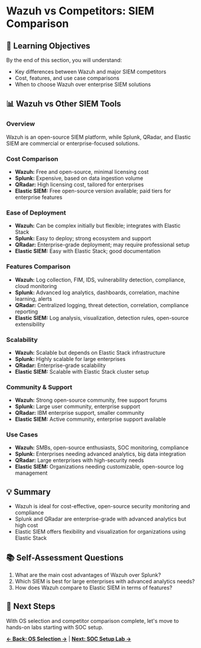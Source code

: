 # Wazuh vs Competitors: SIEM Comparison

## 🎯 Learning Objectives

By the end of this section, you will understand:
- Key differences between Wazuh and major SIEM competitors
- Cost, features, and use case comparisons
- When to choose Wazuh over enterprise SIEM solutions

## 📊 Wazuh vs Other SIEM Tools

### Overview
Wazuh is an open-source SIEM platform, while Splunk, QRadar, and Elastic SIEM are commercial or enterprise-focused solutions.

### Cost Comparison
- **Wazuh:** Free and open-source, minimal licensing cost
- **Splunk:** Expensive, based on data ingestion volume
- **QRadar:** High licensing cost, tailored for enterprises
- **Elastic SIEM:** Free open-source version available; paid tiers for enterprise features

### Ease of Deployment
- **Wazuh:** Can be complex initially but flexible; integrates with Elastic Stack
- **Splunk:** Easy to deploy; strong ecosystem and support
- **QRadar:** Enterprise-grade deployment; may require professional setup
- **Elastic SIEM:** Easy with Elastic Stack; good documentation

### Features Comparison
- **Wazuh:** Log collection, FIM, IDS, vulnerability detection, compliance, cloud monitoring
- **Splunk:** Advanced log analytics, dashboards, correlation, machine learning, alerts
- **QRadar:** Centralized logging, threat detection, correlation, compliance reporting
- **Elastic SIEM:** Log analysis, visualization, detection rules, open-source extensibility

### Scalability
- **Wazuh:** Scalable but depends on Elastic Stack infrastructure
- **Splunk:** Highly scalable for large enterprises
- **QRadar:** Enterprise-grade scalability
- **Elastic SIEM:** Scalable with Elastic Stack cluster setup

### Community & Support
- **Wazuh:** Strong open-source community, free support forums
- **Splunk:** Large user community, enterprise support
- **QRadar:** IBM enterprise support, smaller community
- **Elastic SIEM:** Active community, enterprise support available

### Use Cases
- **Wazuh:** SMBs, open-source enthusiasts, SOC monitoring, compliance
- **Splunk:** Enterprises needing advanced analytics, big data integration
- **QRadar:** Large enterprises with high-security needs
- **Elastic SIEM:** Organizations needing customizable, open-source log management

## 💡 Summary
- Wazuh is ideal for cost-effective, open-source security monitoring and compliance
- Splunk and QRadar are enterprise-grade with advanced analytics but high cost
- Elastic SIEM offers flexibility and visualization for organizations using Elastic Stack

## 📚 Self-Assessment Questions
1. What are the main cost advantages of Wazuh over Splunk?
2. Which SIEM is best for large enterprises with advanced analytics needs?
3. How does Wazuh compare to Elastic SIEM in terms of features?

## 🔗 Next Steps
With OS selection and competitor comparison complete, let's move to hands-on labs starting with SOC setup.

**[← Back: OS Selection →](./05-os-selection.md)** | **[Next: SOC Setup Lab →](../labs/lab-01-soc-setup.md)**